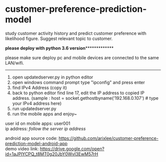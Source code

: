 # customer-preference-prediction-model
study customer activity history and predict customer preference with likelihood figure. Suggest relevant topic to customer.


************please deploy with python 3.6 version*************************

please make sure deploy pc and mobile devices are connected to the same LAN/wifi.

***********************************************************************************

1. open updatedserver.py in python editor
2. open windows command prompt type "ipconfig" and press enter
3. find IPv4 Address (copy it)
4. back to python editor find line 17, edit the IP address to copied IP address. (sample : host = socket.gethostbyname('192.168.0.107') # type your IPv4 address here)
5. run updatedserver.py
6. run the mobile apps and enjoy~



user id on mobile apps: user001
<br>ip address: *follow the server ip address*




android app source code: https://github.com/arixlee/customer-preference-prediction-model-android-app
<br>demo video link: https://drive.google.com/open?id=1aJPlYCPQ_t8MT0g20JbY0WvI3EwM57rH


